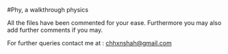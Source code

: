 #Phy, a walkthrough physics

All the files have been commented for your ease. Furthermore you may also add further comments if you may.


For further queries contact me at : chhxnshah@gmail.com
